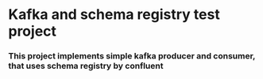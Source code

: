 # Kafka and schema registry test project
### This project implements simple kafka producer and consumer, that uses schema registry by confluent